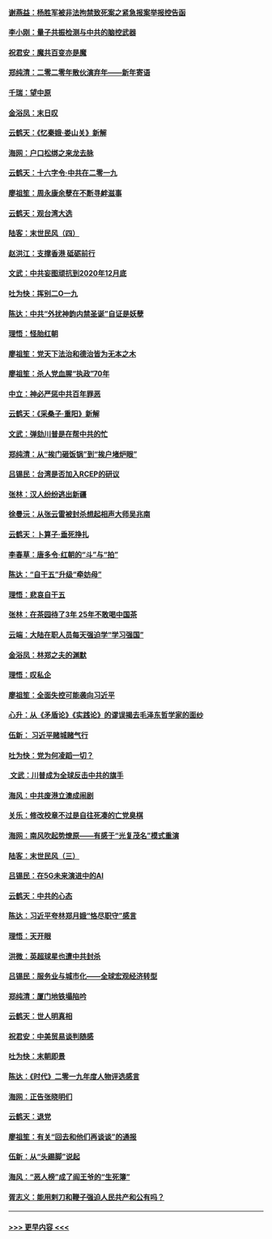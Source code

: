 #### [谢燕益：杨胜军被非法拘禁致死案之紧急报案举报控告函](../pages/nsc993/n11756134.md?t=12311355) 
#### [李小刚：量子共振检测与中共的脑控武器](../pages/nsc993/n11754518.md?t=12311355) 
#### [祝君安：魔共百变亦是魔](../pages/nsc993/n11754469.md?t=12311355) 
#### [郑纯清：二零二零年散伙演弃年——新年寄语](../pages/nsc993/n11754195.md?t=12311355) 
#### [千瑞：望中原](../pages/nsc993/n11754159.md?t=12311355) 
#### [金浴凤：末日叹](../pages/nsc993/n11752359.md?t=12311355) 
#### [云鹤天：《忆秦娥‧娄山关》新解](../pages/nsc993/n11752348.md?t=12311355) 
#### [海网：户口松绑之来龙去脉](../pages/nsc993/n11752328.md?t=12311355) 
#### [云鹤天：十六字令‧中共在二零一九](../pages/nsc993/n11752305.md?t=12311355) 
#### [廖祖笙：周永康余孽在不断寻衅滋事](../pages/nsc993/n11751013.md?t=12311355) 
#### [云鹤天：观台湾大选](../pages/nsc993/n11751007.md?t=12311355) 
#### [陆客：末世民风（四）](../pages/nsc993/n11749203.md?t=12311355) 
#### [赵洪江：支撑香港 砥砺前行](../pages/nsc993/n11748482.md?t=12311355) 
#### [文武：中共妄图顽抗到2020年12月底](../pages/nsc993/n11748446.md?t=12311355) 
#### [吐为快：挥别二O一九](../pages/nsc993/n11748411.md?t=12311355) 
#### [陈达：中共“外扰神韵内禁圣诞”自证是妖孽](../pages/nsc993/n11748226.md?t=12311355) 
#### [理悟：怪胎红朝](../pages/nsc993/n11748206.md?t=12311355) 
#### [廖祖笙：党天下法治和德治皆为无本之木](../pages/nsc993/n11748135.md?t=12311355) 
#### [廖祖笙：杀人党血腥“执政”70年](../pages/nsc993/n11745144.md?t=12311355) 
#### [中立：神必严惩中共百年罪恶](../pages/nsc993/n11744970.md?t=12311355) 
#### [云鹤天：《采桑子‧重阳》新解](../pages/nsc993/n11744948.md?t=12311355) 
#### [文武：弹劾川普是在帮中共的忙](../pages/nsc993/n11744758.md?t=12311355) 
#### [郑纯清：从“挨门砸饭锅”到“挨户堵炉眼”](../pages/nsc993/n11744745.md?t=12311355) 
#### [吕锡民：台湾是否加入RCEP的研议](../pages/nsc993/n11744701.md?t=12311355) 
#### [张林：汉人纷纷逃出新疆](../pages/nsc993/n11743530.md?t=12311355) 
#### [徐曼沅：从张云雷被封杀想起相声大师吴兆南](../pages/nsc993/n11741816.md?t=12311355) 
#### [云鹤天：卜算子‧垂死挣扎](../pages/nsc993/n11739956.md?t=12311355) 
#### [李春草：唐多令‧红朝的“斗”与“拍”](../pages/nsc993/n11739830.md?t=12311355) 
#### [陈达：“自干五”升级“牵妨母”](../pages/nsc993/n11739724.md?t=12311355) 
#### [理悟：悲哀自干五](../pages/nsc993/n11739547.md?t=12311355) 
#### [张林：在茶园待了3年 25年不敢喝中国茶](../pages/nsc993/n11739240.md?t=12311355) 
#### [云端：大陆在职人员每天强迫学“学习强国”](../pages/nsc993/n11738735.md?t=12311355) 
#### [金浴凤：林郑之夫的渊默](../pages/nsc993/n11737735.md?t=12311355) 
#### [理悟：叹私企](../pages/nsc993/n11737715.md?t=12311355) 
#### [廖祖笙：全面失控可能袭向习近平](../pages/nsc993/n11737704.md?t=12311355) 
#### [心升：从《矛盾论》《实践论》的谬误揭去毛泽东哲学家的面纱](../pages/nsc993/n11736962.md?t=12311355) 
#### [伍新： 习近平赌城赌气行](../pages/nsc993/n11736929.md?t=12311355) 
#### [吐为快：党为何凌蹈一切？](../pages/nsc993/n11736915.md?t=12311355) 
#### [ 文武：川普成为全球反击中共的旗手](../pages/nsc993/n11736882.md?t=12311355) 
#### [海风：中共废港立澳成闹剧](../pages/nsc993/n11735857.md?t=12311355) 
#### [关乐：修改校章不过是自往死凑的亡党臭棋](../pages/nsc993/n11735097.md?t=12311355) 
#### [海网：南风吹起势燎原——有感于“光复茂名”模式重演](../pages/nsc993/n11732308.md?t=12311355) 
#### [陆客：末世民风（三）](../pages/nsc993/n11732211.md?t=12311355) 
#### [吕锡民：在5G未来演进中的AI](../pages/nsc993/n11730010.md?t=12311355) 
#### [云鹤天：中共的心态](../pages/nsc993/n11729906.md?t=12311355) 
#### [陈达：习近平夸林郑月娥“恪尽职守”感言](../pages/nsc993/n11729881.md?t=12311355) 
#### [理悟：天开眼](../pages/nsc993/n11729699.md?t=12311355) 
#### [洪微：英超球星也遭中共封杀](../pages/nsc993/n11727243.md?t=12311355) 
#### [吕锡民：服务业与城市化——全球宏观经济转型](../pages/nsc993/n11725845.md?t=12311355) 
#### [郑纯清：厦门地铁塌陷吟](../pages/nsc993/n11725813.md?t=12311355) 
#### [云鹤天：世人明真相](../pages/nsc993/n11725621.md?t=12311355) 
#### [祝君安：中美贸易谈判随感](../pages/nsc993/n11725609.md?t=12311355) 
#### [吐为快：末朝即景](../pages/nsc993/n11723365.md?t=12311355) 
#### [陈达：《时代》二零一九年度人物评选感言](../pages/nsc993/n11723337.md?t=12311355) 
#### [海网：正告张晓明们](../pages/nsc993/n11723228.md?t=12311355) 
#### [云鹤天：退党](../pages/nsc993/n11723056.md?t=12311355) 
#### [廖祖笙：有关“回去和他们再谈谈”的通报](../pages/nsc993/n11722442.md?t=12311355) 
#### [伍新：从“头踢脚”说起](../pages/nsc993/n11722429.md?t=12311355) 
#### [海风：“恶人榜”成了阎王爷的“生死簿”](../pages/nsc993/n11722272.md?t=12311355) 
#### [胥志义：能用剌刀和鞭子强迫人民共产和公有吗？](../pages/nsc993/n11720569.md?t=12311355) 

----
#### [ >>> 更早内容 <<< ](../indexes/nsc993-earlier.md)
